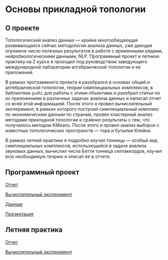 # Основы прикладной топологии

## О проекте

Топологический анализ данных — крайне многообещающая развивающаяся сейчас методология анализа данных, уже дающая огромное число полезных результатов в работе с временными рядами, нейробиологическими данными, NLP. Программный проект и летнюю практику на 2 курсе я проходил под руководством заведующего международной лаборатории алгебраической топологии и ее приложений. 

В рамках программного проекта я разобрался в основах общей и алгебраической топологии, теории симплициальных комплексов, в библиотеке `gudhi` для работы с этими объектами и разобрал статьи по их приложениям в различных задачах анализа данных и написал отчет со всей этой информацией. После этого я провел вычислительный эксперимент, в рамках которого построил симплициальный комплекс по экономическим данным по странам, провел кластерный анализ методами прикладной топологии и сравнил результаты с тем, что получалось методом KMeans. После этого я провел анализ выборок с известных топологических пространств — тора и бутылки Клейна. 

В рамках летней практики я подробно изучил тоннецы — особый вид симплициальных комплексов, использющийся в задаче анализа звуковых данных, вычислил числа Бетти тоннеца септаккордов, изучил всю необходимую теорию и описал ее в отчете.

## Программный проект

[Отчет](https://github.com/aefrt/project-topology/blob/main/Отчет_проект.pdf)

[Вычислительный эксперимент](https://github.com/aefrt/project-topology/blob/main/task.ipynb)

[Данные](https://github.com/aefrt/project-topology/blob/main/data.csv)

[Презентация](https://github.com/aefrt/project-topology/blob/main/example-beamer-HSE.pdf)

## Летняя практика

[Отчет](https://github.com/aefrt/project-topology/blob/main/Отчет_практика.pdf)

[Вычислительный эксперимент](https://github.com/aefrt/project-topology/blob/main/Untitled.ipynb)
